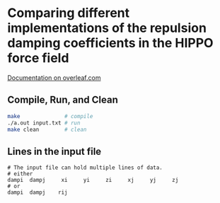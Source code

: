 # Comparing different implementations of the repulsion damping coefficients in the HIPPO force field

[Documentation on overleaf.com](https://www.overleaf.com/read/qnhhwbpctrqn)

## Compile, Run, and Clean

```bash
make              # compile
./a.out input.txt # run
make clean        # clean
```

## Lines in the input file
```
# The input file can hold multiple lines of data.
# either
dampi  dampj     xi     yi     zi     xj     yj     zj
# or
dampi  dampj    rij
```
